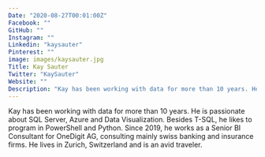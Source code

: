 ```yaml
---
Date: "2020-08-27T00:01:00Z"
Facebook: ""
GitHub: ""
Instagram: ""
Linkedin: "kaysauter"
Pinterest: ""
image: images/kaysauter.jpg
Title: Kay Sauter
Twitter: "KaySauter"
Website: ""
Description: "Kay has been working with data for more than 10 years. He is passionate about SQL Server, Azure and Data Visualization. Besides T-SQL, he likes to program in PowerShell and Python. Since 2019, he works as a Senior BI Consultant for OneDigit AG, consulting mainly swiss banking and insurance firms. He lives in Zurich, Switzerland and is an avid traveler."
---
```

Kay has been working with data for more than 10 years. He is passionate about SQL Server, Azure and Data Visualization. Besides T-SQL, he likes to program in PowerShell and Python. Since 2019, he works as a Senior BI Consultant for OneDigit AG, consulting mainly swiss banking and insurance firms. He lives in Zurich, Switzerland and is an avid traveler.
